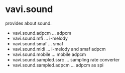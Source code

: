 # vavi.sound

provides about sound.

 * vavi.sound.adpcm ... adpcm
 * vavi.sound.mfi ... i-melody
 * vavi.sound.smaf ... smaf
 * vavi.sound.midi ... i-melody and smaf adpcm
 * vavi.sound.mobile ... mobile adpcm
 * vavi.sound.sampled.ssrc ... sampling rate converter
 * vavi.sound.sampled.adpcm ... adpcm as spi
